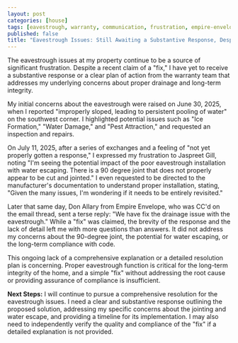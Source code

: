 ```yaml
---
layout: post
categories: [house]
tags: [eavestrough, warranty, communication, frustration, empire-envelope]
published: false
title: "Eavestrough Issues: Still Awaiting a Substantive Response, Despite Claims of a 'Fix'"
---
```


The eavestrough issues at my property continue to be a source of significant frustration. Despite a recent claim of a "fix," I have yet to receive a substantive response or a clear plan of action from the warranty team that addresses my underlying concerns about proper drainage and long-term integrity.

My initial concerns about the eavestrough were raised on June 30, 2025, when I reported "improperly sloped, leading to persistent pooling of water" on the southwest corner. I highlighted potential issues such as "Ice Formation," "Water Damage," and "Pest Attraction," and requested an inspection and repairs.

On July 11, 2025, after a series of exchanges and a feeling of "not yet properly gotten a response," I expressed my frustration to Jaspreet Gill, noting "I'm seeing the potential impact of the poor eavestrough installation with water escaping. There is a 90 degree joint that does not properly appear to be cut and jointed." I even requested to be directed to the manufacturer's documentation to understand proper installation, stating, "Given the many issues, I'm wondering if it needs to be entirely revisited."

Later that same day, Don Allary from Empire Envelope, who was CC'd on the email thread, sent a terse reply: "We have fix the drainage issue with the eavestrough." While a "fix" was claimed, the brevity of the response and the lack of detail left me with more questions than answers. It did not address my concerns about the 90-degree joint, the potential for water escaping, or the long-term compliance with code.

This ongoing lack of a comprehensive explanation or a detailed resolution plan is concerning. Proper eavestrough function is critical for the long-term integrity of the home, and a simple "fix" without addressing the root cause or providing assurance of compliance is insufficient.

**Next Steps:** I will continue to pursue a comprehensive resolution for the eavestrough issues. I need a clear and substantive response outlining the proposed solution, addressing my specific concerns about the jointing and water escape, and providing a timeline for its implementation. I may also need to independently verify the quality and compliance of the "fix" if a detailed explanation is not provided.